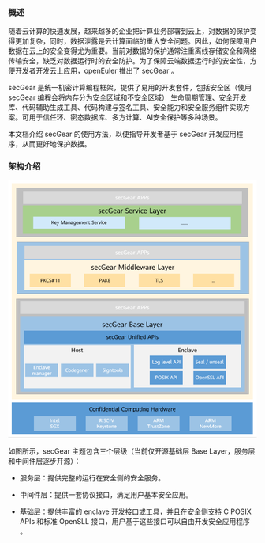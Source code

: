 ### 概述

随着云计算的快速发展，越来越多的企业把计算业务部署到云上，对数据的保护变得更加复杂，同时，数据泄露是云计算面临的重大安全问题。因此，如何保障用户数据在云上的安全变得尤为重要。当前对数据的保护通常注重离线存储安全和网络传输安全，缺乏对数据运行时的安全防护。为了保障云端数据运行时的安全性，方便开发者开发云上应用，openEuler 推出了 secGear 。

secGear 是统一机密计算编程框架，提供了易用的开发套件，包括安全区（使用 secGear 编程会将内存分为安全区域和不安全区域） 生命周期管理、安全开发库、代码辅助生成工具、代码构建与签名工具、安全能力和安全服务组件实现方案。可用于信任环、密态数据库、多方计算、AI安全保护等多种场景。

本文档介绍 secGear 的使用方法，以便指导开发者基于 secGear 开发应用程序，从而更好地保护数据。

### 架构介绍

![](./figures/architecture.png) 

如图所示，secGear 主题包含三个层级（当前仅开源基础层 Base Layer，服务层和中间件层逐步开源）：

- 服务层：提供完整的运行在安全侧的安全服务。

- 中间件层：提供一套协议接口，满足用户基本安全应用。

- 基础层：提供丰富的 enclave 开发接口或工具，并且在安全侧支持 C POSIX APIs 和标准 OpenSLL 接口，用户基于这些接口可以自由开发安全应用程序 。